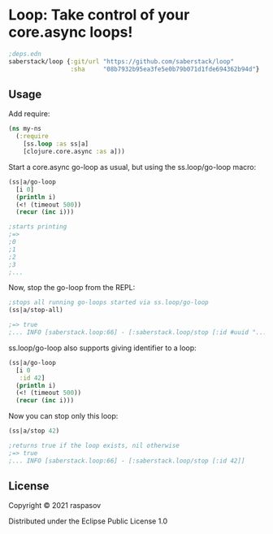 # Loop: Take control of your core.async loops!

```clojure
;deps.edn
saberstack/loop {:git/url "https://github.com/saberstack/loop"
                 :sha     "08b7932b95ea3fe5e0b79b071d1fde694362b94d"}
```
## Usage

Add require:

```clojure
(ns my-ns
  (:require
    [ss.loop :as ss|a]
    [clojure.core.async :as a]))
```

Start a core.async go-loop as usual, but using the ss.loop/go-loop macro:

```clojure
(ss|a/go-loop
  [i 0]
  (println i)
  (<! (timeout 500))
  (recur (inc i)))

;starts printing
;=>
;0
;1
;2
;3
;...
```

Now, stop the go-loop from the REPL:

```clojure
;stops all running go-loops started via ss.loop/go-loop
(ss|a/stop-all)

;=> true
;... INFO [saberstack.loop:66] - [:saberstack.loop/stop [:id #uuid "..."]]
```

ss.loop/go-loop also supports giving identifier to a loop:

```clojure
(ss|a/go-loop
  [i 0
   :id 42]
  (println i)
  (<! (timeout 500))
  (recur (inc i)))
```

Now you can stop only this loop:

```clojure
(ss|a/stop 42)

;returns true if the loop exists, nil otherwise
;=> true
;... INFO [saberstack.loop:66] - [:saberstack.loop/stop [:id 42]]
```

## License

Copyright © 2021 raspasov

Distributed under the Eclipse Public License 1.0

